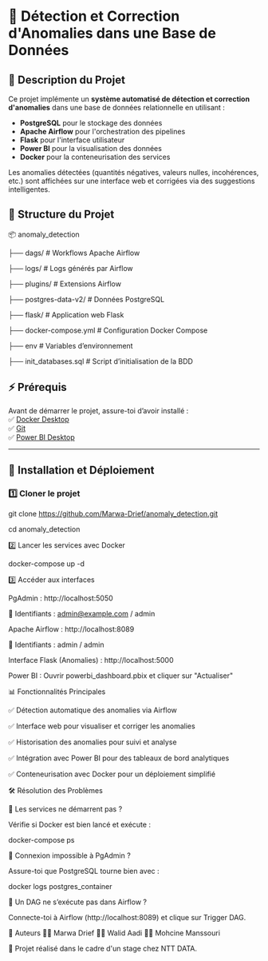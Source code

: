# 🚀 Détection et Correction d'Anomalies dans une Base de Données  

## 📌 Description du Projet  

Ce projet implémente un **système automatisé de détection et correction d'anomalies** dans une base de données relationnelle en utilisant :  
- **PostgreSQL** pour le stockage des données  
- **Apache Airflow** pour l'orchestration des pipelines  
- **Flask** pour l'interface utilisateur  
- **Power BI** pour la visualisation des données  
- **Docker** pour la conteneurisation des services  

Les anomalies détectées (quantités négatives, valeurs nulles, incohérences, etc.) sont affichées sur une interface web et corrigées via des suggestions intelligentes.  


## 📂 Structure du Projet  
📦 anomaly_detection 

├── dags/ # Workflows Apache Airflow

├── logs/ # Logs générés par Airflow

├── plugins/ # Extensions Airflow

├── postgres-data-v2/ # Données PostgreSQL

├── flask/ # Application web Flask

├── docker-compose.yml # Configuration Docker Compose

├── env # Variables d’environnement



├── init_databases.sql # Script d’initialisation de la BDD


## ⚡ Prérequis  
Avant de démarrer le projet, assure-toi d’avoir installé :  
✅ [Docker Desktop](https://www.docker.com/products/docker-desktop)  
✅ [Git](https://git-scm.com/downloads)  
✅ [Power BI Desktop](https://powerbi.microsoft.com/fr-fr/downloads/)  

---

## 🚀 Installation et Déploiement  

### 1️⃣ Cloner le projet  

git clone https://github.com/Marwa-Drief/anomaly_detection.git

cd anomaly_detection

2️⃣ Lancer les services avec Docker

docker-compose up -d

3️⃣ Accéder aux interfaces

PgAdmin : http://localhost:5050

📌 Identifiants : admin@example.com / admin

Apache Airflow : http://localhost:8089

📌 Identifiants : admin / admin

Interface Flask (Anomalies) : http://localhost:5000

Power BI : Ouvrir powerbi_dashboard.pbix et cliquer sur "Actualiser"

📊 Fonctionnalités Principales

✅ Détection automatique des anomalies via Airflow

✅ Interface web pour visualiser et corriger les anomalies

✅ Historisation des anomalies pour suivi et analyse

✅ Intégration avec Power BI pour des tableaux de bord analytiques

✅ Conteneurisation avec Docker pour un déploiement simplifié

🛠️ Résolution des Problèmes

🔹 Les services ne démarrent pas ?

Vérifie si Docker est bien lancé et exécute :

docker-compose ps

🔹 Connexion impossible à PgAdmin ?

Assure-toi que PostgreSQL tourne bien avec :


docker logs postgres_container

🔹 Un DAG ne s’exécute pas dans Airflow ?

Connecte-toi à Airflow (http://localhost:8089) et clique sur Trigger DAG.

📜 Auteurs
👩‍💻 Marwa Drief
👨‍💻 Walid Aadi
👨‍💻 Mohcine Manssouri

📍 Projet réalisé dans le cadre d'un stage chez NTT DATA.


